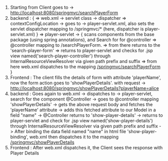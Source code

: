 1. Starting from Client goes to -> [http://localhost:8080/springmvc/searchPlayerForm](http://localhost:8080/springmvc/searchPlayerForm)
2. backend :    {   => web.xml -> servlet class -> dispatcher 
                    => contextConfigLocation -> goes to -> player-servlet.xml,
                          also sets the servlet dispatcher mapping to /springmvc/*
                          (here, dispatcher is player-servlet.xml) } 
                    => player-servlet -> { scans components from the base package (using spring annotations), and Search for
                       for @controller
                    => @controller mapping to /searchPlayerForm. 
                    => from there returns to the 'search-player-form'
                    => returns to player-servlet and checks for .jsp view named('search-player-controller') through InternalResourceViewResolver via given path
                       prefix and suffix 
                    => from here web.xml dispatches to the mapping [/springmvc/searchPlayerForm]()
}
3. Frontend : The client fills the details of form with attribute 'playerName', now the 
              form action goes to 'showPlayerDetails'. with request -> [http://localhost:8080/springmvc/showPlayerDetails?playerName=alice](http://localhost:8080/springmvc/showPlayerDetails?playerName=alice)
4. backend :  Goes again to web.xml -> dispatches to -> player-servlet, search for the component @Controller
              -> goes to @controller mapping 'showPlayerDetails' -> gets the above request body and fetches the 'playerName' attribute 
              -> adds this fetched attribute to our Model in a field "name" -> @Controller returns to 'show-player-details'
              -> returns to player-servlet and check for .jsp view named('show-player-details') through InternalResourceViewResolver via given path
                 prefix and suffix -> After binding the data field named "name" in html file 'show-player-binding', 
                 web.xml then dispatches it to the mapping [/springmvc/showPlayerDetails]() 
5. Frontend : After web.xml dispatches it, the Client sees the response with Player Details